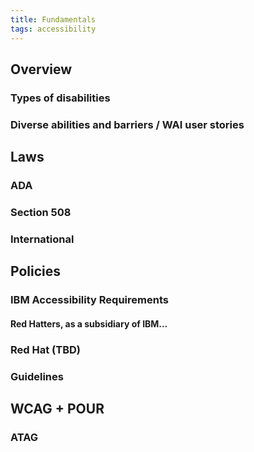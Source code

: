 ```yaml
---
title: Fundamentals
tags: accessibility
---
```


## Overview

### Types of disabilities

### Diverse abilities and barriers / WAI user stories

<!-- ### Personas (later/hold) -->

## Laws

### ADA

### Section 508 

### International

## Policies

### IBM Accessibility Requirements

#### Red Hatters, as a subsidiary of IBM…

### Red Hat (TBD)

### Guidelines

## WCAG + POUR

### ATAG